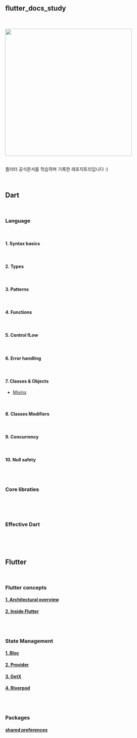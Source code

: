 ## flutter_docs_study

<br/>
<br/>


<img src="https://flutter-ko.dev/assets/images/shared/brand/flutter/logo/flutter-lockup.png" width="400">

<br/>
<br/>


플러터 공식문서를 학습하며 기록한 레포지토리입니다 :)

<br/>


## Dart

<br/>

### Language

<br/>

#### 1. Syntax basics

<br/>

#### 2. Types

<br/>

#### 3. Patterns

<br/>

#### 4. Functions

<br/>

#### 5. Control fLow

<br/>

#### 6. Error handling

<br/>

#### 7. Classes & Objects

- [Mixins](https://github.com/suojae3/flutter_dart_docs/blob/main/dart/mixins.md)


<br/>

#### 8. Classes Modifiers

<br/>

#### 9. Concurrency

<br/>

#### 10. Null safety


<br/>

#

### Core libraties

<br/>
<br/>


#

### Effective Dart


<br/>
<br/>
<br/>

## Flutter

<br/>

### Flutter concepts

#### [1. Architectural overview]()

#### [2. Inside Flutter]()



<br/>

#

### State Management

#### [1. Bloc]()

#### [2. Provider]()

#### [3. GetX]()

#### [4. Riverpod]()



<br/>

#

### Packages 

#### [shared preferences]()


